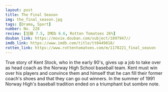 ```yaml
---
layout: post 
title: The Final Season
img: the_final_season.jpg
tags: [Drama, Sport]
number: No. 228
review: [豆瓣 7.5, IMDb 6.6, Rotten Tomatoes 26%]
douban_link: https://movie.douban.com/subject/1897947//
imdb_link: https://www.imdb.com/title/tt0449018/
rotten_link: https://www.rottentomatoes.com/m/1178221_final_season
---
```


True story of Kent Stock, who in the early 90's, gives up a job to take over as head coach as the Norway High School baseball team. Kent must win over his players and convince them and himself that he can fill their former coach's shoes and that they can go out winners. In the summer of 1991 Norway High's baseball tradition ended on a triumphant but sombre note.
